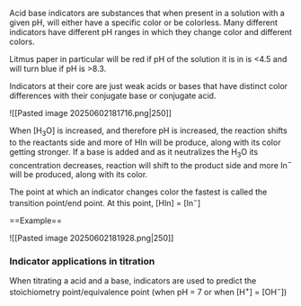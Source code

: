 Acid base indicators are substances that when present in a solution with a given pH, will either have a specific color or be colorless. Many different indicators have different pH ranges in which they change color and different colors.

Litmus paper in particular will be red if pH of the solution it is in is <4.5 and will turn blue if pH is >8.3.

Indicators at their core are just weak acids or bases that have distinct color differences with their conjugate base or conjugate acid.

![[Pasted image 20250602181716.png|250]]

When \[H$_3$O] is increased, and therefore pH is increased, the reaction shifts to the reactants side and more of HIn will be produce, along with its color getting stronger. If a base is added and as it neutralizes the H$_3$O its concentration decreases, reaction will shift to the product side and more In$^-$ will be produced, along with its color.

The point at which an indicator changes color the fastest is called the transition point/end point. At this point, \[HIn] = \[In$^-$]

==Example==

![[Pasted image 20250602181928.png|250]]

### Indicator applications in titration

When titrating a acid and a base, indicators are used to predict the stoichiometry point/equivalence point (when pH = 7 or when \[H$^+$] = \[OH$^-$])


